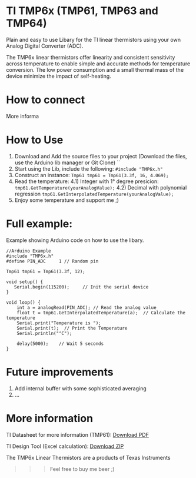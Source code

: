 # TI TMP6x (TMP61, TMP63 and TMP64)

Plain and easy to use Libary for the TI linear thermistors using your own Analog Digital Converter (ADC).

The TMP6x linear thermistors offer linearity and consistent sensitivity across temperature to enable simple and accurate methods for temperature conversion. The low power consumption and a small thermal mass of the device minimize the impact of self-heating.

# How to connect

More informa

# How to Use

1) Download and Add the source files to your project (Download the files, use the Arduino lib manager or Git Clone)
``
2) Start using the Lib, include the following:
`#include "TMP6x.h"`
3) Construct an instance:
`Tmp61 tmp61 = Tmp61(3.3f, 16, 4.069);`
4) Read the temperature:
4.1) Integer with 1° degree presicion:
`tmp61.GetTemperature(yourAnalogValue);`
4.2) Decimal with polynomial regression
`tmp61.GetInterpolatedTemperature(yourAnalogValue);`
5) Enjoy some temperature and support me ;)

# Full example:
Example showing Arduino code on how to use the libary.

```
//Arduino Example
#include "TMP6x.h"
#define PIN_ADC     1 // Random pin

Tmp61 tmp61 = Tmp61(3.3f, 12);

void setup() {
   Serial.begin(115200);     // Init the serial device
}

void loop() {
    int a = analogRead(PIN_ADC); // Read the analog value
    float t = tmp61.GetInterpolatedTemperature(a);  // Calculate the temperature
    Serial.print("Temperature is ");
    Serial.print(t);  // Print the Temperature
    Serial.println("°C");

    delay(5000);    // Wait 5 seconds
}
```

# Future improvements

1) Add internal buffer with some sophisticated averaging
2) ...

# More information

TI Datasheet for more information (TMP61): [Download PDF](https://www.ti.com/lit/ds/symlink/tmp61.pdf)

TI Design Tool (Excel calculation): [Download ZIP](http://www.ti.com/lit/zip/sboc595)

The TMP6x Linear Thermistors are a products of Texas Instruments

>>> Feel free to buy me beer ;)